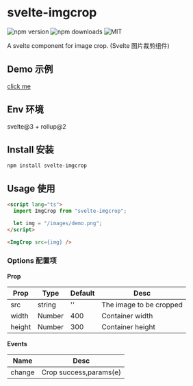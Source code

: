 # svelte-imgcrop

![npm version](https://img.shields.io/npm/v/svelte-imgcrop.svg)
![npm downloads](https://img.shields.io/npm/dt/svelte-imgcrop.svg)
![MIT](https://img.shields.io/badge/license-MIT-blue.svg)

A svelte component for image crop. (Svelte 图片裁剪组件)

## Demo 示例

[click me](https://svelte.dev/repl/5c96541fe7644e2f944299b195d83d37?version=3.22.2)

## Env 环境

svelte@3 + rollup@2

## Install 安装

```
npm install svelte-imgcrop
```

## Usage 使用

```html
<script lang="ts">
  import ImgCrop from "svelte-imgcrop";

  let img = "/images/demo.png";
</script>

<ImgCrop src={img} />
```

### Options 配置项

**Prop**

| Prop | Type | Default | Desc |
|--|--|--|--|
| src | string | '' | The image to be cropped |
| width | Number | 400 | Container width |
| height | Number | 300 | Container height |

**Events**

| Name | Desc |
|--|--|
| change | Crop success,params(e) |
